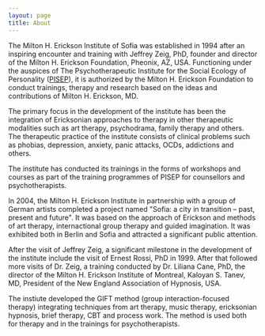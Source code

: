 ```yaml
---
layout: page
title: About
---
```


The Milton H. Erickson Institute of Sofia was established in 1994 after an
inspiring encounter and training with Jeffrey Zeig, PhD, founder and director
of the Milton H. Erickson Foundation, Pheonix, AZ, USA. Functioning under the
auspices of The Psychotherapeutic Institute for the Social Ecology of
Personality ([PISEP](http://pisep.org)), it is authorized by the Milton H.
Erickson Foundation to conduct trainings, therapy and research based on the
ideas and contributions of Milton H. Erickson, MD.

The primary focus in the development of the institute has been the integration
of Ericksonian approaches to therapy in other therapeutic modalities such as
art therapy, psychodrama, family therapy and others. The therapeutic practice
of the institute consists of clinical problems such as phobias, depression,
anxiety, panic attacks, OCDs, addictions and others.

The institute has conducted its trainings in the forms of workshops and courses
as part of the training programmes of PISEP for counsellors and
psychotherapists.

In 2004, the Milton H. Erickson Institute in partnership with a group of German
artists completed a project named "Sofia: a city in transition – past, present and future".
It was based on the approach of Erickson and methods of art therapy,
internactional group therapy and guided imagination. It was exhibited both in
Berlin and Sofia and attracted a significant public attention.

After the visit of Jeffrey Zeig, a significant milestone in the development of the
institute include the visit of Ernest Rossi, PhD in 1999. After that followed more
visits of Dr. Zeig, a training conducted by Dr. Liliana Cane, PhD, the director
of the Milton H. Erickson Institute of Montreal, Kaloyan S. Tanev, MD, President of
the New England Association of Hypnosis, USA.

The instiute developed the GIFT method (group interaction-focused therapy) integrating
techniques from art therapy, music therapy, ericksonian hypnosis, brief therapy, CBT
and process work. The method is used both for therapy and in the trainings for psychotherapists.

